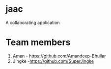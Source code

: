 # jaac
A collaborating application

# Team members
1. Aman - https://github.com/Amandeep-Bhullar
2. Jingke -https://github.com/SuperJingke
